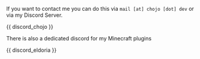 If you want to contact me you can do this via `mail [at] chojo [dot] dev` or via my Discord Server.

{{ discord_chojo }}

There is also a dedicated discord for my Minecraft plugins

{{ discord_eldoria }}
